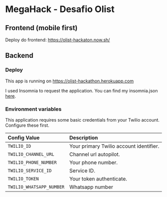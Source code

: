 # MegaHack - Desafio Olist

## Frontend (mobile first)
Deploy do frontend: https://olist-hackaton.now.sh/

## Backend

### Deploy
This app is running on https://olist-hackathon.herokuapp.com

I used Insomnia to request the application. You can find my insomnia.json [here](/backend/insomnia.json).

### Environment variables
This application requires some basic credentials from your Twilio account. Configure these first.

| Config Value  | Description |
| :-------------  |:------------- |
`TWILIO_ID` | Your primary Twilio account identifier.
`TWILIO_CHANNEL_URL` | Channel url autopilot.
`TWILIO_PHONE_NUMBER` | Your phone number.
`TWILIO_SERVICE_ID` | Service ID.
`TWILIO_TOKEN` | Your token authenticate.
`TWILIO_WHATSAPP_NUMBER` | Whatsapp number
